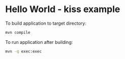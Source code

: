 # Hello World - kiss example

To build application to target directory:

```sh
mvn compile
```

To run application after building:

```sh
mvn -q exec:exec
```

